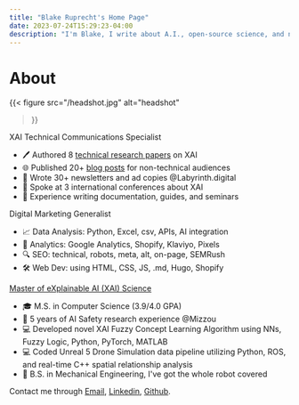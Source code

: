 ```yaml
---
title: "Blake Ruprecht's Home Page"
date: 2023-07-24T15:29:23-04:00
description: "I'm Blake, I write about A.I., open-source science, and nature."
---
```


# About

{{< figure 
  src="/headshot.jpg" 
  alt="headshot" 
>}}

XAI Technical Communications Specialist
- 🖊️ Authored 8 [technical research papers](/notes/research) on XAI
- 🌐 Published 20+ [blog posts](/notes) for non-technical audiences
- 📰 Wrote 30+ newsletters and ad copies @Labyrinth.digital
- 📣 Spoke at 3 international conferences about XAI
- 📜 Experience writing documentation, guides, and seminars

Digital Marketing Generalist
- 📈 Data Analysis: Python, Excel, csv, APIs, AI integration
- 📏 Analytics: Google Analytics, Shopify, Klaviyo, Pixels
- 🔍 SEO: technical, robots, meta, alt, on-page, SEMRush
- 🛠️ Web Dev: using HTML, CSS, JS, .md, Hugo, Shopify

[Master of eXplainable AI (XAI) Science](/notes/research)
- 🎓 M.S. in Computer Science (3.9/4.0 GPA)
- 🤖 5 years of AI Safety research experience @Mizzou
- 💻 Developed novel XAI Fuzzy Concept Learning Algorithm using NNs, Fuzzy Logic, Python, PyTorch, MATLAB
- 💻 Coded Unreal 5 Drone Simulation data pipeline utilizing Python, ROS, and real-time C++ spatial relationship analysis
- 🦾 B.S. in Mechanical Engineering, I've got the whole robot covered

Contact me through [Email](mailto:blakecruprecht@gmail.com), [Linkedin](https://linkedin.com/in/BlakeRuprecht), [Github](https://github.com/blakeruprecht).
